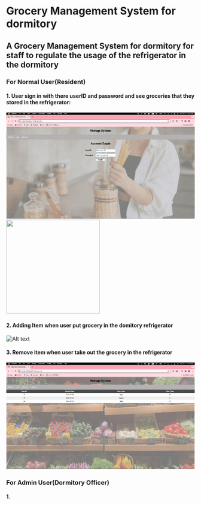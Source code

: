 # Grocery Management System for dormitory
## A Grocery Management System for dormitory for staff to regulate the usage of the refrigerator in the dormitory

### For Normal User(Resident)
#### 1. User sign in with there userID and password and see groceries that they stored in the refrigerator:
![Alt text](https://github.com/William-07/Grocery-Management-System-for-Dormitory-Refrigerators/blob/main/GIF/NormalUser_1_Login.gif "GIF Title")
<img src="[/images/output/video1.gif](https://github.com/William-07/Grocery-Management-System-for-Dormitory-Refrigerators/blob/main/GIF/NormalUser_1_Login.gif)" width="250" height="250"/>

#### 2. Adding Item when user put grocery in the domitory refrigerator
![Alt text](https://github.com/William-07/Grocery-Management-System-for-Dormitory-Refrigerators/blob/main/GIF/%20NormalUser_2_AddItem.gif "GIF Title")

#### 3. Remove item when user take out the grocery in the refrigerator
![Alt text](https://github.com/William-07/Grocery-Management-System-for-Dormitory-Refrigerators/blob/main/GIF/%20NormalUser_3_RemoveItem.gif "GIF Title")

### For Admin User(Dormitory Officer)


#### 1.
